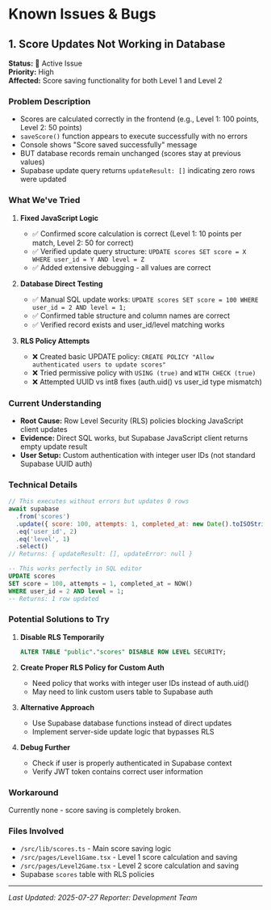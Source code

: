 # Known Issues & Bugs

## 1. Score Updates Not Working in Database

**Status:** 🔴 Active Issue  
**Priority:** High  
**Affected:** Score saving functionality for both Level 1 and Level 2

### Problem Description
- Scores are calculated correctly in the frontend (e.g., Level 1: 100 points, Level 2: 50 points)
- `saveScore()` function appears to execute successfully with no errors
- Console shows "Score saved successfully" message
- BUT database records remain unchanged (scores stay at previous values)
- Supabase update query returns `updateResult: []` indicating zero rows were updated

### What We've Tried

1. **Fixed JavaScript Logic**
   - ✅ Confirmed score calculation is correct (Level 1: 10 points per match, Level 2: 50 for correct)
   - ✅ Verified update query structure: `UPDATE scores SET score = X WHERE user_id = Y AND level = Z`
   - ✅ Added extensive debugging - all values are correct

2. **Database Direct Testing**
   - ✅ Manual SQL update works: `UPDATE scores SET score = 100 WHERE user_id = 2 AND level = 1;`
   - ✅ Confirmed table structure and column names are correct
   - ✅ Verified record exists and user_id/level matching works

3. **RLS Policy Attempts**
   - ❌ Created basic UPDATE policy: `CREATE POLICY "Allow authenticated users to update scores"`
   - ❌ Tried permissive policy with `USING (true)` and `WITH CHECK (true)`
   - ❌ Attempted UUID vs int8 fixes (auth.uid() vs user_id type mismatch)

### Current Understanding
- **Root Cause:** Row Level Security (RLS) policies blocking JavaScript client updates
- **Evidence:** Direct SQL works, but Supabase JavaScript client returns empty update result
- **User Setup:** Custom authentication with integer user IDs (not standard Supabase UUID auth)

### Technical Details
```javascript
// This executes without errors but updates 0 rows
await supabase
  .from('scores')
  .update({ score: 100, attempts: 1, completed_at: new Date().toISOString() })
  .eq('user_id', 2)
  .eq('level', 1)
  .select()
// Returns: { updateResult: [], updateError: null }
```

```sql
-- This works perfectly in SQL editor
UPDATE scores 
SET score = 100, attempts = 1, completed_at = NOW() 
WHERE user_id = 2 AND level = 1;
-- Returns: 1 row updated
```

### Potential Solutions to Try

1. **Disable RLS Temporarily**
   ```sql
   ALTER TABLE "public"."scores" DISABLE ROW LEVEL SECURITY;
   ```

2. **Create Proper RLS Policy for Custom Auth**
   - Need policy that works with integer user IDs instead of auth.uid()
   - May need to link custom users table to Supabase auth

3. **Alternative Approach**
   - Use Supabase database functions instead of direct updates
   - Implement server-side update logic that bypasses RLS

4. **Debug Further**
   - Check if user is properly authenticated in Supabase context
   - Verify JWT token contains correct user information

### Workaround
Currently none - score saving is completely broken.

### Files Involved
- `/src/lib/scores.ts` - Main score saving logic
- `/src/pages/Level1Game.tsx` - Level 1 score calculation and saving
- `/src/pages/Level2Game.tsx` - Level 2 score calculation and saving
- Supabase `scores` table with RLS policies

---

*Last Updated: 2025-07-27*
*Reporter: Development Team*